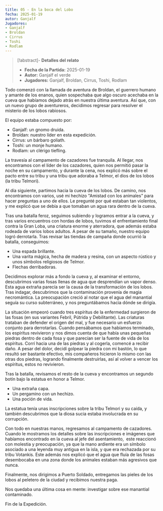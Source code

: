 ```yaml
---
title: 05 - En la boca del Lobo
fecha: 2025-01-19
autor: Ganjalf
Jugadores:
- Ganjalf
- Broldan
- Cirrus
- Toshi
- Rodlam
---
```


>[!abstract]- **Detalles del relato**
>  - **Fecha de la Partida:** 2025-01-19
>  - **Autor:** Ganjalf el verde
>  - **Jugadores:** Ganjalf,  Broldan, Cirrus, Toshi, Rodlam


Todo comenzó con la llamada de aventura de Broldan, el guerrero humano y amante de los enanos, quien sospechaba que algo oscuro acechaba en la cueva que habíamos dejado atrás en nuestra última aventura. Así que, con un nuevo grupo de aventureros, decidimos regresar para resolver el misterio de los lobos rabiosos.

El equipo estaba compuesto por:
- Ganjalf: un gnomo druida.
- Broldan: nuestro líder en esta expedición.
- Cirrus: un bárbaro goliath.
- Toshi: un monje humano.
- Rodlam: un clérigo tiefling.

La travesía al campamento de cazadores fue tranquila. Al llegar, nos encontramos con el líder de los cazadores, quien nos permitió pasar la noche en su campamento, y durante la cena, nos explicó más sobre el pacto entre su tribu y una tribu que adoraba a Telmor, el dios de los lobos (la tribu Telmori).

Al día siguiente, partimos hacia la cueva de los lobos. De camino, nos encontramos con varios, usé mi hechizo "Amistad con los animales" para hacer preguntas a uno de ellos. Le pregunté por qué estaban tan violentos, y me explicó que se debía a que tomaban un agua rara dentro de la cueva. 

Tras una batalla feroz, seguimos subiendo y logramos entrar a la cueva, y tras varios encuentros con hordas de lobos, tuvimos el enfrentamiento final contra la Gran Loba, una criatura enorme y aterradora, que además estaba rodeada de varios lobos adultos. A pesar de su tamaño, nuestro equipo logró derrotarla. Tras revisar las tiendas de campaña donde ocurrió la batalla, conseguimos: 

- Una espada brillante.
- Una varita mágica, hecha de madera y resina, con un aspecto rústico y unos símbolos religiosos de Telmor.
- Flechas derribadoras.

Decidimos explorar más a fondo la cueva y, al examinar el entorno, descubrimos varias fosas llenas de agua que desprendían un vapor denso. Esta agua extraña parecía ser la causa de la transformación de los lobos. Tras indagar, descubrimos que la contaminación provenía de magia necromántica. La preocupación creció al notar que el agua del manantial seguía su curso subterráneo, y nos preguntábamos hacia dónde se dirigía.

La situación empeoró cuando tres espíritus de la enfermedad surgieron de las fosas (en sus variantes Febril, Pútrida y Debilitante). Las criaturas trataban de defender el origen del mal, y fue necesario un esfuerzo conjunto para derrotarlas. Cuando pensábamos que habíamos terminado, los espíritus revivieron y nos dimos cuenta de que había unas pequeñas piedras dentro de cada fosa y que parecían ser la fuente de vida de los espíritus. Corrí hacia una de las piedras y al cogerla, comencé a recibir daño. A pesar del dolor, decidí golpear la piedra con mi bastón, lo que resultó ser bastante efectivo, mis compañeros hicieron lo mismo con las otras dos piedras, logrando finalmente destruirlas, así al volver a vencer los espíritus, estos no revivieron.

Tras la batalla, revisamos el resto de la cueva y encontramos un segundo botín bajo la estatua en honor a Telmor.

- Una extraña capa.
- Un pergamino con un hechizo.
- Una poción de vida.

La estatua tenía unas inscripciones sobre la tribu Telmori y su caída, y también descubrimos que la diosa sucia estaba involucrada en su corrupción.

Con todo en nuestras manos, regresamos al campamento de cazadores. Cuando le mostramos los detalles sobre las inscripciones e imágenes que habíamos encontrado en la cueva al jefe del asentamiento,  este reaccionó con molestia y preocupación, ya que la mano ardiente era un símbolo asociado a una leyenda muy antigua en la isla, y que era rechazada por su tribu Votankis. Este además nos explicó que el agua que fluía de las fosas desembocaba en una zona donde los animales estaban más agresivos que nunca.

Finalmente, nos dirigimos a Puerto Soldado, entregamos las pieles de los lobos al peletero de la ciudad y recibimos nuestra paga. 

Nos quedaba una última cosa en mente: investigar sobre ese manantial contaminado.

Fin de la Expedición.
